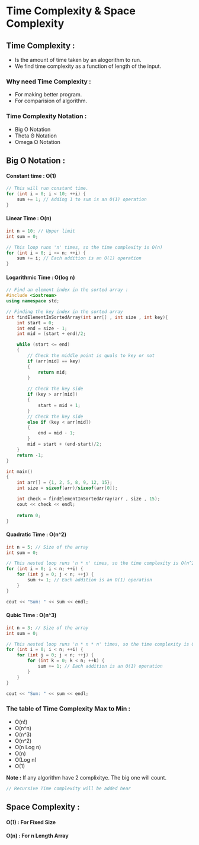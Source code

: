 # Time Complexity & Space Complexity

## Time Complexity : 
* Is the amount of time taken by an alogorithm to run.
* We find time complexity as a function of length of the input.

### Why need Time Complexity :
* For making better program.
* For comparision of algorithm.

### Time Complexity Notation :
* Big O Notation
* Theta Θ Notation
* Omega Ω Notation

## Big O Notation :
#### Constant time : O(1)
```c++
// This will run constant time.
for (int i = 0; i < 10; ++i) {
    sum += 1; // Adding 1 to sum is an O(1) operation
}
```

#### Linear Time : O(n)
```c++
int n = 10; // Upper limit
int sum = 0;

// This loop runs 'n' times, so the time complexity is O(n)
for (int i = 0; i <= n; ++i) {
    sum += i; // Each addition is an O(1) operation
}
```


#### Logarithmic Time : O(log n)

```c++
// Find an element index in the sorted array :
#include <iostream>
using namespace std;

// Finding the key index in the sorted array
int findElementInSortedArray(int arr[] , int size , int key){
    int start = 0;
    int end = size - 1;
    int mid = (start + end)/2;

    while (start <= end)
    {
        // Check the middle point is quals to key or not
        if (arr[mid] == key)
        {
            return mid;
        }
        
        // Check the key side
        if (key > arr[mid])
        {
            start = mid + 1;
        }
        // Check the key side
        else if (key < arr[mid])
        {
            end = mid - 1;
        }
        mid = start + (end-start)/2;
    }
    return -1;
}

int main()
{
    int arr[] = {1, 2, 5, 8, 9, 12, 15};
    int size = sizeof(arr)/sizeof(arr[0]);

    int check = findElementInSortedArray(arr , size , 15);
    cout << check << endl;
    
    return 0;
}
```


#### Quadratic Time : O(n^2)
```c++
int n = 5; // Size of the array
int sum = 0;

// This nested loop runs 'n * n' times, so the time complexity is O(n^2)
for (int i = 0; i < n; ++i) {
    for (int j = 0; j < n; ++j) {
        sum += 1; // Each addition is an O(1) operation
    }
}

cout << "Sum: " << sum << endl;
```


#### Qubic Time : O(n^3)
```c++
int n = 3; // Size of the array
int sum = 0;

// This nested loop runs 'n * n * n' times, so the time complexity is O(n^3)
for (int i = 0; i < n; ++i) {
    for (int j = 0; j < n; ++j) {
        for (int k = 0; k < n; ++k) {
            sum += 1; // Each addition is an O(1) operation
        }
    }
}

cout << "Sum: " << sum << endl;
```


### The table of Time Complexity Max to Min :
* O(n!)
* O(n^n)
* O(n^3)
* O(n^2)
* O(n Log n)
* O(n)
* O(Log n)
* O(1)

**Note :** If any algorithm have 2 complixitye. The big one will count.


```c++
// Recursive Time complexity will be added hear
```


## Space Complexity :
#### O(1) : For Fixed Size
#### O(n) : For n Length Array
```c++

```



```c++

```



```c++

```



```c++

```



```c++

```



```c++

```



```c++

```



```c++

```



